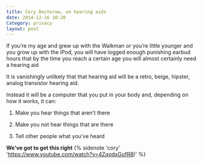 ```yaml
---
title: Cory Doctorow, on hearing aids
date: 2014-12-16 10:20
Category: privacy
layout: post
---
```


If you’re my age and grew up with the Walkman or you’re little younger and you grow up with the iPod, you will have logged enough punishing earbud hours that by the time you reach a certain age you will almost certainly need a hearing aid

It is vanishingly unlikely that that hearing aid will be a retro, beige, hipster, analog transistor hearing aid.

Instead it will be a computer that you put in your body and, depending on how it works, it can:

1) Make you hear things that aren’t there

2) Make you not hear things that are there

3) Tell other people what you’ve heard

**We’ve got to get this right**
{% sidenote 'cory' 'https://www.youtube.com/watch?v=4ZqodxGufR8)' %}


